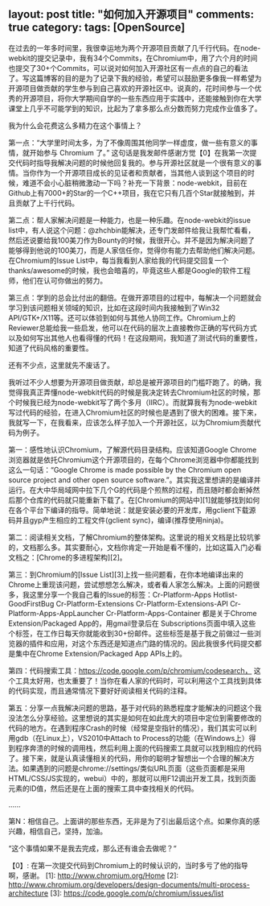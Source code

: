 layout: post
title: "如何加入开源项目"
comments: true
category: 
tags: [OpenSource]
---

在过去的一年多时间里，我很幸运地为两个开源项目贡献了几千行代码。在node-webkit的提交记录中，我有34个Commits，在Chromium中，用了六个月的时间也提交了30+个Commits，可以说对如何加入开源社区有一点点的自己的看法了。写这篇博客的目的是为了记录下我的经验，希望可以鼓励更多像我一样希望为开源项目做贡献的学生参与到自己喜欢的开源社区中。说真的，花时间参与一个优秀的开源项目，将你大学期间自学的一些东西应用于实践中，还能接触到你在大学课堂上几乎不可能学到的知识，比起为了拿多那么点分数而努力完成作业值多了。

我为什么会花费这么多精力在这个事情上？

第一点：“大学里时间太多，为了不像周围其他同学一样虚度，做一些有意义的事情，就开始参与 Chromium 了。” 这句话是我发邮件感谢方觉【0】在我第一次提交代码时指导我解决问题的时候他回复我的。参与开源社区就是一个很有意义的事情。当你作为一个开源项目成长的见证者和贡献者，当其他人谈到这个项目的时候，难道不会小心脏稍微激动一下吗？补充一下背景：node-webkit，目前在Github上有7000+的Star的一个C++项目，我在它只有几百个Star就接触到，并且贡献了上千行代码。

第二点：帮人家解决问题是一种能力，也是一种乐趣。在node-webkit的issue list中，有人说这个问题：@zhchbin能解决，还专门发邮件给我让我帮忙看看，然后还说要给我100美刀作为Bounty的时候，我很开心。并不是因为解决问题了能够得到他说的100美刀，而是人家信任你，觉得你有能力去帮助他们解决问题。在Chromium的Issue List中，每当我看到人家给我的代码提交回复一个thanks/awesome的时候，我也会暗喜的，毕竟这些人都是Google的软件工程师，他们在认可你做出的努力。

第三点：学到的总会比付出的翻倍。在做开源项目的过程中，每解决一个问题就会学习到该问题相关领域的知识，比如在这段时间内我接触到了Win32 API/GTK+/X11等。还可以体验到如何与其他人协同工作。Chromium上的Reviewer总能给我一些启发，他可以在代码的层次上直接教你正确的写代码方式以及如何写出其他人也看得懂的代码！在这段期间，我知道了测试代码的重要性，知道了代码风格的重要性。

还有不少点，这里就先不废话了。

我听过不少人想要为开源项目做贡献，却总是被开源项目的门槛吓跑了。的确，我觉得我真正弄懂node-webkit代码的时候是我决定转去Chromium社区的时候，那个时候我已经为node-webkit写了两个多月（IIRC）。而就算我有为node-webkit写过代码的经验，在进入Chromium社区的时候也是遇到了很大的困难。接下来，我就写一下，在我看来，应该怎么样子加入一个开源社区，以为Chromium贡献代码为例子。

第一：感性地认识Chromium，了解源代码目录结构。应该知道Google Chrome浏览器就是依托Chromium这个开源项目的，在每个Chrome浏览器中你都能找到这么一句话：“Google Chrome is made possible by the Chromium open source project and other open source software.”。其实我这里想讲的是编译并运行。在大中华局域网中拉下几个G的代码是个煎熬的过程，而且随时都会断掉然后那个仓库的代码就只能重新下载了。在[Chromium的网站中][1]就能够找到如何在各个平台下编译的指导。简单地说：就是安装必要的开发库，用gclient下载源码并且gyp产生相应的工程文件(gclient sync)，编译(推荐使用ninja)。

第二：阅读相关文档，了解Chromium的整体架构。这里说的相关文档是比较坑爹的，文档那么多。其实要耐心，文档你肯定一开始是看不懂的，比如这篇入门必看文档之：[Chrome的多进程架构][2]。

第三：到Chromium的[Issue List][3]上找一些问题看，在你本地编译出来的Chrome上重现该问题，尝试想想怎么解决，或者看人家怎么解决。上面的问题很多，我这里分享一个我自己看的Issue的标签：Cr-Platform-Apps Hotlist-GoodFirstBug Cr-Platform-Extensions Cr-Platform-Extensions-API Cr-Platform-Apps-AppLauncher Cr-Platform-Apps-Container 都是关于Chrome Extension/Packaged App的，用gmail登录后在 Subscriptions页面中填入这些个标签，在工作日每天你就能收到30+份邮件。这些标签是基于我之前做过一些浏览器的插件和应用，对这个东西还是知道点门路的情况的。因此我很多代码提交都是集中在Chrome Extension/Packaged App APIs上的。

第四：代码搜索工具：https://code.google.com/p/chromium/codesearch， 这个工具太好用，也太重要了！当你在看人家的代码时，可以利用这个工具找到具体的代码实现，而且通常情况下要好好阅读相关代码的注释。

第五：分享一点我解决问题的思路，基于对代码的熟悉程度才能解决的问题这个我没法怎么分享经验。这里想说的其实是如何在如此庞大的项目中定位到需要修改的代码的地方。在遇到程序Crash的时候（经常是空指针的情况），我们其实可以利用gdb（在Linux上），VS2010中Attach to Process的功能（在Windows上）得到程序奔溃的时候的调用栈，然后利用上面的代码搜索工具就可以找到相应的代码了。接下来，就是认真读懂相关的代码，用你的聪明才智想出一个合理的解决方法。如果遇到的问题是chrome://settings/类似URL页面（这些页面都是采用HTML/CSS/JS实现的，webui）中的，那就可以用F12调出开发工具，找到页面元素的ID值，然后还是在上面的搜索工具中查找相关的代码。

......


第N：相信自己。上面讲的那些东西，无非是为了引出最后这个点。如果你真的感兴趣，相信自己，坚持，加油。


“这个事情如果不是我去完成，那么还有谁会去做呢？“


【0】: 在第一次提交代码到Chromium上的时候认识的，当时多亏了他的指导啊，感谢。
[1]: http://www.chromium.org/Home
[2]: http://www.chromium.org/developers/design-documents/multi-process-architecture
[3]: https://code.google.com/p/chromium/issues/list

